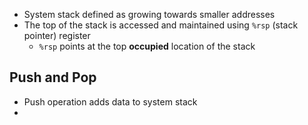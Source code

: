 - System stack defined as growing towards smaller addresses
- The top of the stack is accessed and maintained using `%rsp` (stack pointer) register
	- `%rsp` points at the top **occupied** location of the stack
## Push and Pop
- Push operation adds data to system stack
-